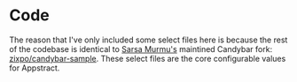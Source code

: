 # Code
The reason that I've only included some select files here is because the rest of the codebase is identical to [Sarsa Murmu's](https://github.com/sarsamurmu) maintined Candybar fork: [zixpo/candybar-sample](https://github.com/zixpo/candybar-sample). These select files are the core configurable values for Appstract.